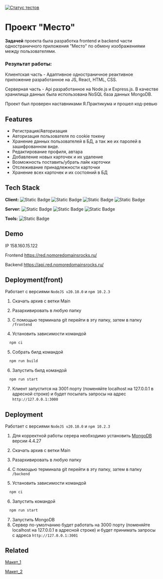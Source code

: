 [![Статус тестов](../../actions/workflows/tests.yml/badge.svg)](../../actions/workflows/tests.yml)
# Проект "Место"

**Задачей** проекта была разработка frontend и backend части одностраничного приложения "Место" по обмену изображениями между пользователями. 

### Результат работы:

Клиентская часть - Адаптивное одностраничное реактивное приложение разработанное на JS, React, HTML, CSS.

Серверная часть - Api разработанное на Node.js и Express.js. В качестве хранилища данных была использована NoSQL база данных MongoDB.

Проект был проверен наставниками Я.Практикума и прошел код-ревью


## Features

- Регистрация/Авторизация
- Авторизация пользователя по cookie токену
- Хранение данных пользователей в БД, а так же их паролей в зашифрованном виде.
- Редактирование профиля, автара
- Добавление новых карточек и их удаление
- Возможность поставить/убрать лайк карточки
- Отслеживание принадлежности карточки
- Хранение всех карточек и их состояний в БД


## Tech Stack

**Client:** 
![Static Badge](https://img.shields.io/badge/HTML-gray?style=for-the-badge&logo=HTML5)
![Static Badge](https://img.shields.io/badge/CSS3-black?style=for-the-badge&logo=CSS3&logoColor=%23fff&color=%23254BDD)
![Static Badge](https://img.shields.io/badge/JavaScript-black?style=for-the-badge&logo=JavaScript&logoColor=%23EFD81D&color=%23000)
![Static Badge](https://img.shields.io/badge/React-black?style=for-the-badge&logo=React)

**Server:**
![Static Badge](https://img.shields.io/badge/Node.js-teal?style=for-the-badge&logo=Node.js&logoColor=%2302DC02&color=%23F7F7F7)
![Static Badge](https://img.shields.io/badge/Express.js-black?style=for-the-badge&logo=Express&logoColor=%23fff&color=%23EFD81D)
![Static Badge](https://img.shields.io/badge/MongoDB-teal?style=for-the-badge&logo=MongoDB&logoColor=%2300ED64&color=%23001E2B)

**Tools:**
![Static Badge](https://img.shields.io/badge/Git-black?style=for-the-badge&logo=Git&logoColor=%23fff&color=%23E84E31)


## Demo
IP 158.160.15.122

Frontend https://red.nomoredomainsrocks.ru/

Backend https://api.red.nomoredomainsrocks.ru/


## Deployment(front)

Работает с версиями `NodeJS v20.10.0` и `npm 10.2.3`

1) Скачать архив с ветки Main
2) Разархивировать в любую папку
3) С помощью терминала git перейти в эту папку, затем в папку `/frontend`

4) Установить зависимости командой
```bash
  npm ci
```
5) Собрать билд командой
```bash
  npm run build
```
6) Запустить билд командой
```bash
  npm run start
```
7) Клиент запустится на 3001 порту (поменяйте localhost на 127.0.0.1 в адресной строке) и будет посылать запросы на адрес `http://127.0.0.1:3000`


## Deployment

Работает с версиями `NodeJS v20.10.0` и `npm 10.2.3`

1) Для корректной работы серера необходимо установить [MongoDB](https://mongodb.prakticum-team.ru/try/download/community-kubernetes-operator) версии 4.4.27
2) Скачать архив с ветки Main
3) Разархивировать в любую папку
4) С помощью терминала git перейти в эту папку, затем в папку `/backend`

5) Установить зависимости командой
```bash
  npm ci
```
6) Запустить командой
```bash
  npm run start
```
7) Запустить MongoDB
8) Сервер по-умолчанию будет работать на 3000 порту (поменяйте localhost на 127.0.0.1 в адресной строке) и будет принимать запросы с адреса `http://127.0.0.1:3001`


## Related

[Макет_1](https://www.figma.com/file/2cn9N9jSkmxD84oJik7xL7/JavaScript.-Sprint-4?type=design&node-id=0-1&mode=design&t=uVVoqijUMwOBA54Q-0)

[Макет_2](https://www.figma.com/file/5H3gsn5lIGPwzBPby9jAOo/JavaScript.-Sprint-12?type=design&node-id=0-1&mode=design&t=V3LVisZ3ni9FLEsV-0)
